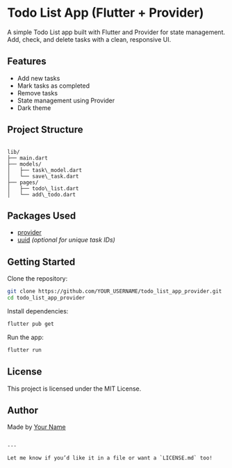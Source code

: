 # Todo List App (Flutter + Provider)

A simple Todo List app built with Flutter and Provider for state management.  
Add, check, and delete tasks with a clean, responsive UI.

## Features

- Add new tasks
- Mark tasks as completed
- Remove tasks
- State management using Provider
- Dark theme

## Project Structure

```

lib/
├── main.dart
├── models/
│   ├── task\_model.dart
│   └── save\_task.dart
├── pages/
│   ├── todo\_list.dart
│   └── add\_todo.dart

````

## Packages Used

- [provider](https://pub.dev/packages/provider)
- [uuid](https://pub.dev/packages/uuid) *(optional for unique task IDs)*

## Getting Started

Clone the repository:

```bash
git clone https://github.com/YOUR_USERNAME/todo_list_app_provider.git
cd todo_list_app_provider
````

Install dependencies:

```bash
flutter pub get
```

Run the app:

```bash
flutter run
```

## License

This project is licensed under the MIT License.

## Author

Made by [Your Name](https://github.com/YOUR_USERNAME)

```

---

Let me know if you’d like it in a file or want a `LICENSE.md` too!
```
